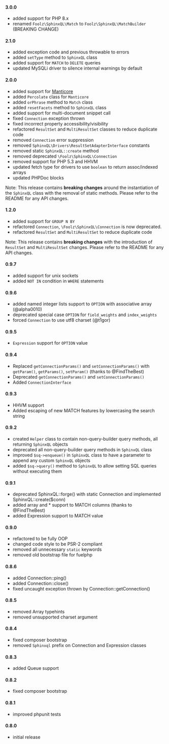 #### 3.0.0

* added support for PHP 8.x
* renamed `Foolz\SphinxQL\Match` to `Foolz\SphinxQL\MatchBuilder` (BREAKING CHANGE)

#### 2.1.0

* added exception code and previous throwable to errors
* added `setType` method to `SphinxQL` class
* added support for `MATCH` to `DELETE` queries
* updated MySQLi driver to silence internal warnings by default

#### 2.0.0

* added support for [Manticore](https://manticoresearch.com)
* added `Percolate` class for `Manticore`
* added `orPhrase` method to `Match` class
* added `resetFacets` method to `SphinxQL` class
* added support for multi-document snippet call
* fixed `Connection` exception thrown
* fixed incorrect property accessibility/visibility
* refactored `ResultSet` and `MultiResultSet` classes to reduce duplicate code
* removed `Connection` error suppression
* removed `SphinxQL\Drivers\ResultSetAdapterInterface` constants
* removed static `SphinxQL::create` method
* removed deprecated `\Foolz\SphinxQL\Connection`
* removed support for PHP 5.3 and HHVM
* updated fetch type for drivers to use `boolean` to return assoc/indexed arrays
* updated PHPDoc blocks

Note: This release contains **breaking changes** around the instantiation of the `SphinxQL` class with the removal of static methods. Please refer to the README for any API changes.

#### 1.2.0

* added support for `GROUP N BY`
* refactored `Connection`, `\Foolz\SphinxQL\Connection` is now deprecated.
* refactored `ResultSet` and `MultiResultSet` to reduce duplicate code

Note: This release contains **breaking changes** with the introduction of `ResultSet` and `MultiResultSet` changes. Please refer to the README for any API changes.

#### 0.9.7

* added support for unix sockets
* added `NOT IN` condition in `WHERE` statements

#### 0.9.6

* added named integer lists support to `OPTION` with associative array (@alpha0010)
* deprecated special case `OPTION` for `field_weights` and `index_weights`
* forced `Connection` to use utf8 charset (@t1gor)

#### 0.9.5
* `Expression` support for `OPTION` value

#### 0.9.4
* Replaced `getConnectionParams()` and `setConnectionParams()` with `getParam()`, `getParams()`, `setParam()` (thanks to @FindTheBest)
* Deprecated `getConnectionParams()` and `setConnectionParams()`
* Added `ConnectionInterface`

#### 0.9.3

* HHVM support
* Added escaping of new MATCH features by lowercasing the search string

#### 0.9.2

* created `Helper` class to contain non-query-builder query methods, all returning `SphinxQL` objects
* deprecated all non-query-builder query methods in `SphinxQL` class
* improved `$sq->enqueue()` in `SphinxQL` class to have a parameter to append any custom `SphinxQL` objects
* added `$sq->query()` method to `SphinxQL` to allow setting SQL queries without executing them

#### 0.9.1

* deprecated SphinxQL::forge() with static Connection and implemented SphinxQL::create($conn)
* added array and * support to MATCH columns (thanks to @FindTheBest)
* added Expression support to MATCH value

#### 0.9.0

* refactored to be fully OOP
* changed code style to be PSR-2 compliant
* removed all unnecessary `static` keywords
* removed old bootstrap file for fuelphp

#### 0.8.6

* added Connection::ping()
* added Connection::close()
* fixed uncaught exception thrown by Connection::getConnection()

#### 0.8.5

* removed Array typehints
* removed unsupported charset argument

#### 0.8.4

* fixed composer bootstrap
* removed `Sphinxql` prefix on Connection and Expression classes

#### 0.8.3

* added Queue support

#### 0.8.2

* fixed composer bootstrap

#### 0.8.1

* improved phpunit tests

#### 0.8.0

* initial release
